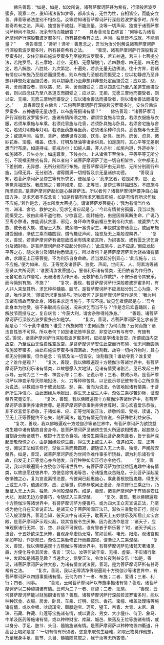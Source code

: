 <!-- { "loadSidebar": true } -->
　　佛告善现：“如是，如是，如汝所说，诸菩萨摩诃萨甚为希有，行深般若波罗蜜多，观察二空，虽知诸法皆如梦等，都非实有，无性为性，自相皆空，而能安立善、非善等诸法差别不相杂乱。汝等若知诸菩萨摩诃萨行深般若波罗蜜多时，所有甚奇希有之法，声闻、独觉皆不成就、不能测量，汝等一切声闻、独觉于诸菩萨摩诃萨辩尚不能对，况余有情而能酬答？”
　　具寿善现复白佛言：“何等名为诸菩萨摩诃萨行深般若波罗蜜多时，所有甚奇希有之法，声闻、独觉皆不成就、不能测量？”
　　佛告善现：“谛听！谛听！善思念之，吾当为汝分别解说诸菩萨摩诃萨行深般若波罗蜜多时，所有甚奇希有之法。
　　“善现，诸菩萨摩诃萨行深般若波罗蜜多时，安住异熟布施波罗蜜多乃至般若波罗蜜多，若五神通，若三十七菩提分法，若陀罗尼，若三摩地，若空、无相、无愿解脱门，若四静虑、四无量、四无色定，若八解脱、八胜处、九次第定、十遍处，若余无量无边佛法。往十方界，若诸有情应以布施乃至般若而摄受者，则以布施乃至般若而摄受之；应以初静虑乃至非想非非想处定而摄受者，则以初静虑乃至非想非非想处定而摄受之；应以慈、悲、喜、舍而摄受者，则以慈、悲、喜、舍而摄受之；应以四念住乃至八圣道支而摄受者，则以四念住乃至八圣道支而摄受之；应以空、无相、无愿三摩地而摄受者，则以空、无相、无愿三摩地而摄受之；应以诸余善法而摄受者，则以诸余善法而摄受之。”
　　具寿善现复白佛言：“云何菩萨摩诃萨行深般若波罗蜜多时，安住异熟波罗蜜多、五神通等无量功德，以布施等摄诸有情？”
　　佛告善现：“诸菩萨摩诃萨行深般若波罗蜜多时，施诸有情所须之物，谓须饮食施与饮食，若须衣服施与衣服，若须车乘施与车乘，若须花香施与花香，若须卧具施与卧具，若须舍宅施与舍宅，若须灯明施与灯明，若须医药施与医药，若须诸余种种资具，悉皆施与令无匮乏；或施声闻、独觉、菩萨、诸佛世尊衣服、饮食、卧具、医药、房舍、资具、诸妙花香、宝幢、幡盖、伎乐、灯明及酥油等诸余供具。如是施时，其心平等无差别想而行布施，如施持戒，犯戒亦尔；如施人趣，非人亦尔；如施内道，外道亦尔；如施诸圣，异生亦尔；如施尊贵，下贱亦尔。上从诸佛下至傍生，平等平等无所分别，不观福田胜劣有异。所以者何？诸菩萨摩诃萨了达一切自相皆空，空中都无上下差别故，无异想、无所分别而行布施。是菩萨摩诃萨由无异想、无所分别而行布施，当得无异、无分别法，谓得圆满一切相智及余无量诸佛功德。
　　“善现当知，若菩萨摩诃萨见傍生等有所求乞，便起是心：‘此来乞者，若是如来、应、正等觉真福田故，我应施之；若非如来、应、正等觉，是傍生等非福田故，不应施与所须资具。’是菩萨摩诃萨起如是心越菩萨法。所以者何？诸菩萨摩诃萨要净自心福田方净，见求乞者不应念言：‘如是有情有所求乞我应布施，如是有情有所求乞我不应施。’若作是念，违本所发大菩提心，谓诸菩萨发菩提心：‘我为有情当作依怙、洲渚、舍宅、救护之处。’见求乞者应起是心：‘今此有情贫穷孤露，我当以施而摄受之。彼由此缘不盗他物，少欲喜足，能转施他，由是因缘离断生命，广说乃至离杂秽语，亦能调伏贪恚、邪见，身坏命终乘前福业生刹帝利大族、或婆罗门大族、或长者大族、或居士大族、或余随一富贵家生，丰饶财宝修诸善业。或因布施摄受因缘，渐依三乘而趣圆寂，谓令趣证声闻、独觉及无上乘般涅槃界。’
　　“复次，善现，若菩萨摩诃萨有诸怨敌或余有情来至其所，为损害故、或有匮乏求乞身分及诸财物。是菩萨摩诃萨终不应起分别异心：‘此应施与，此不应施。’但应发起平等之心，随求身分及诸财物悉皆施与。所以者何？是菩萨摩诃萨普为饶益诸有情故，求趣无上正等菩提，不为利乐自身命故。若当发起分别异心：‘此应施与，此不应施。’便为如来、应、正等觉及诸菩萨、独觉、声闻，世间天、人、阿素洛等诸圣贤众共所诃责：‘谁要请汝发菩提心，誓普利乐诸有情类，无归依者为作归依，无舍宅者为作舍宅，无洲渚者为作洲渚，无救护者为作救护，不安乐者令其安乐，而今简别有施、不施？’
　　“复次，善现，若菩萨摩诃萨行深般若波罗蜜多时，有人非人来至其所，求乞种种髓脑、肢节。是菩萨摩诃萨不应发起分别二心为施、不施，唯作是念：‘随彼所求定当施与。’所以者何？是菩萨摩诃萨常作是念：‘我为利乐诸有情故而受此身，诸有来求定当施与，不应不施。’故见乞者便起是心：‘吾今此身本为他受，彼不来取尚应自送，况来求乞而当不与？’作是念已欢喜踊跃，自解肢节而授与之，复自庆言：‘今获大利，谓舍杂秽得纯净身。’
　　“善现，诸菩萨摩诃萨行深般若波罗蜜多应如是学。
　　“复次，善现，若菩萨摩诃萨见乞求者便起是心：‘今于此中谁施？谁受？所施何物？由何而施？为何而施？云何而施？诸法自性皆不可得。所以者何？如是诸法皆毕竟空，非空法中有与有夺、有施有受。’善现，诸菩萨摩诃萨行深般若波罗蜜多时，应如是学诸法皆空，所谓或由内空故空，乃至或由无性自性空故空。是菩萨摩诃萨安住此空而行布施，恒无间断圆满布施波罗蜜多，由此布施波罗蜜多得圆满故，为他割截、劫夺一切内外物时，其心都无分别瞋恨，但作是念：‘有情及法一切皆空，谁割截我？谁劫夺我？谁复受之？谁作是观？’
　　“复次，善现，我以佛眼遍观十方殑伽沙等诸世界中，有菩萨摩诃萨为欲利乐诸有情类，以故思愿入大地狱，见诸有情受诸剧苦，见已发起三种示导。云何为三？一者、神变示导；二者、记说示导；三者、教诫示导。是菩萨摩诃萨以神变示导灭除地狱汤、火、刀等种种苦具，以记说示导记彼有情心之所念而为说法，以教诫示导于彼发起慈、悲、喜、舍而为说法，令彼地狱诸有情类，于菩萨所生净信心，由此因缘从地狱出，得生天上或生人中，渐依三乘尽苦边际，证涅槃界究竟安乐。
　　“复次，善现，我以佛眼遍观十方殑伽沙等诸世界中，有菩萨摩诃萨承事供养诸佛世尊。是菩萨摩诃萨承事供养佛世尊时，深心欢喜爱乐恭敬，非不欢喜爱乐恭敬，于诸如来、应、正等觉所说正法，恭敬听闻、受持、读诵，乃至无上正等菩提终不忘失，随所闻法，能为有情无倒宣说，令获殊胜利益安乐。
　　“复次，善现，我以佛眼遍观十方殑伽沙等诸世界中，有菩萨摩诃萨为欲饶益傍生趣中诸有情故自舍身命。是菩萨摩诃萨见诸傍生饥火所逼欲相残害，起慈愍心自割身分断诸肢节，散掷十方恣令食啖。诸傍生类得此菩萨身肉食者，皆于菩萨深起爱敬惭愧之心，由是因缘脱傍生趣，得生天上或生人中，值遇如来、应、正等觉，闻说正法如实修行，渐依三乘而趣圆寂，谓随证入无上大乘、独觉、声闻般涅槃界。如是，善现，诸菩萨摩诃萨能为世间作难作事多所饶益，谓为利乐诸有情故，自发无上正等觉心亦令他发，自行种种如实正行亦令他行。
　　“复次，善现，我以佛眼遍观十方殑伽沙等诸世界中，有菩萨摩诃萨为欲饶益饿鬼趣中诸有情类，以故思愿往彼界中，方便息除饥渴等苦，令诸饿鬼众苦既息，于此菩萨深起爱敬惭愧之心，复为宣说离悭法要，令彼闻已起惠施心，乘此善根脱饿鬼趣，得生天上或生人中，值遇如来、应、正等觉，供养恭敬闻正法音，渐次修行三乘正行，乃至证入无上大乘、独觉、声闻般涅槃界。如是，善现，诸菩萨摩诃萨于有情类安住大悲，发起无边方便善巧，令随证入三乘涅槃。
　　“复次，善现，我以佛眼遍观十方殑伽沙等诸世界中，有菩萨摩诃萨方便善巧，或为四大王众天宣说正法，乃至或为他化自在天宣说正法。是诸天众于菩萨所闻正法已，渐依三乘勤修正行，随应证入般涅槃界。善现当知，彼天众中有诸天子，耽著天上五妙欲乐及所居止众宝宫殿，是菩萨摩诃萨示现火起，烧其宫殿令生厌怖，因为说法作是言：‘诸天子，应审观察诸行无常、苦、空、非我不可保信，谁有智者于斯乐著？’时，诸天子闻此法音，于五妙欲深生厌怖，自观身命虚伪无常，譬如芭蕉、电光、阳焰，观诸宫殿犹如牢狱，作是观已，渐依三乘勤修正行而趣圆寂，谓渐证入三乘涅槃。
　　“复次，善现，我以佛眼遍观十方殑伽沙等诸世界中，有菩萨摩诃萨见诸梵天著诸见趣，方便化导令其厌舍，告言：‘天仙，汝等何故于空、无相、虚妄、不实诸行聚中，发起如是诸恶见趣？当速舍之，信受正法，令汝长夜利益安乐！’如是，善现，诸菩萨摩诃萨安住大悲，为诸有情宣说法要。善现，是为菩萨摩诃萨所有甚奇希有之法。
　　“复次，善现，我以无障清净佛眼遍观十方殑伽沙等诸世界中，有菩萨摩诃萨以四摄事摄诸有情。云何为四？一者、布施；二者、爱语；三者、利行；四者、同事。
　　“善现，云何菩萨摩诃萨以布施事摄诸有情？善现，诸菩萨摩诃萨以二种施摄诸有情。云何为二？一者、财施；二者、法施。
　　“善现，云何菩萨摩诃萨能以财施摄诸有情？善现，诸菩萨摩诃萨行深般若波罗蜜多时，能以种种饮食、衣服、房舍、卧具、车乘、灯明、伎乐、香花、宝幢、幡盖及璎珞等施诸有情，或以金银、吠琉璃宝、颇胝迦宝、珂贝、璧玉、帝青、大青、末尼、真珠、石藏、杵藏、红莲等宝施诸有情，或以妻妾、男女、大小僮仆、侍卫、象马、牛羊及医药等施诸有情，或以种种财宝、库藏、城邑、聚落及王位等施诸有情，或以身分、手足、肢节、头目、髓脑施诸有情。是菩萨摩诃萨以种种物置四衢道，升高台上唱如是言：‘一切有情有所须者，恣意来取勿生疑难，如取己物莫作他想，乃至我身手足、肢节、头目、髓脑随意取之，我于汝等无所吝惜。’
